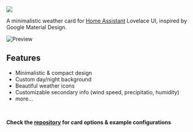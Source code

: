 [![](https://img.shields.io/github/release/kalkih/simple-weather-card.svg?style=flat-square)](https://github.com/kalkih/simple-weather-card/releases/latest)

A minimalistic weather card for [Home Assistant](https://github.com/home-assistant/home-assistant) Lovelace UI, inspired by Google Material Design.


![Preview](https://user-images.githubusercontent.com/457678/53588519-61dfdf80-3b8d-11e9-9f0d-f5995ba794ce.png)

## Features
* Minimalistic & compact design
* Custom day/night background
* Beautiful weather icons
* Customizable secondary info (wind speed, precipitatio, humidity)
* more...

<br/>

**Check the [repository](https://github.com/kalkih/simple-weather-card) for card options & example configurations**